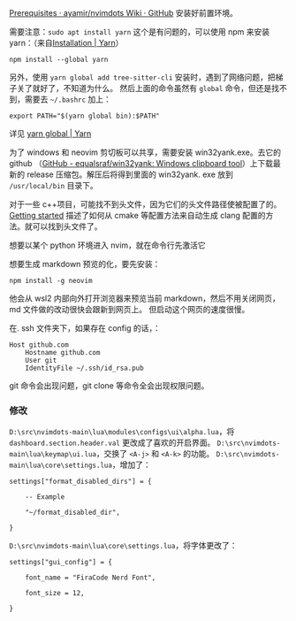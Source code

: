 

[Prerequisites · ayamir/nvimdots Wiki · GitHub](https://github.com/ayamir/nvimdots/wiki/Prerequisites#optional-packages)
安装好前置环境。

需要注意：`sudo apt install yarn` 这个是有问题的，可以使用 npm 来安装 yarn：（来自[Installation | Yarn](https://classic.yarnpkg.com/en/docs/install/#windows-stable)）
```
npm install --global yarn
```

另外，使用 `yarn global add tree-sitter-cli` 安装时，遇到了网络问题，把梯子关了就好了，不知道为什么。
然后上面的命令虽然有 `global` 命令，但还是找不到，需要去 `~/.bashrc` 加上：
```
export PATH="$(yarn global bin):$PATH"
```

详见 [yarn global | Yarn](https://classic.yarnpkg.com/lang/en/docs/cli/global/)


为了 windows 和 neovim 剪切板可以共享，需要安装 win32yank.exe。去它的 github （[GitHub - equalsraf/win32yank: Windows clipboard tool](https://github.com/equalsraf/win32yank)）上下载最新的 release 压缩包。解压后将得到里面的 win32yank. exe 放到 `/usr/local/bin` 目录下。

对于一些 c++项目，可能找不到头文件，因为它们的头文件路径使被配置了的。[Getting started](https://clangd.llvm.org/installation.html) 描述了如何从 cmake 等配置方法来自动生成 clang 配置的方法。就可以找到头文件了。

想要以某个 python 环境进入 nvim，就在命令行先激活它

想要生成 markdown 预览的化，要先安装：
```
npm install -g neovim
```

他会从 wsl2 内部向外打开浏览器来预览当前 markdown，然后不用关闭网页，md 文件做的改动很快会跟新到网页上。
但启动这个网页的速度很慢。



在. ssh 文件夹下，如果存在 config 的话，：
```
Host github.com
    Hostname github.com
    User git
    IdentityFile ~/.ssh/id_rsa.pub

```

git 命令会出现问题，git clone 等命令全会出现权限问题。




### 修改

`D:\src\nvimdots-main\lua\modules\configs\ui\alpha.lua`，将 `dashboard.section.header.val` 更改成了喜欢的开启界面。
`D:\src\nvimdots-main\lua\keymap\ui.lua`，交换了 `<A-j>` 和 `<A-k>` 的功能。
`D:\src\nvimdots-main\lua\core\settings.lua`，增加了：
```
settings["format_disabled_dirs"] = {

    -- Example

    "~/format_disabled_dir",

}
```

`D:\src\nvimdots-main\lua\core\settings.lua`，将字体更改了：
```
settings["gui_config"] = {

    font_name = "FiraCode Nerd Font",

    font_size = 12,

}
```

